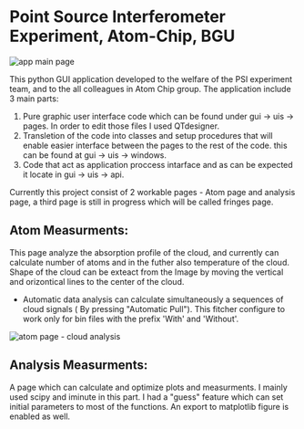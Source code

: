 # Point Source Interferometer Experiment, Atom-Chip, BGU

![app main page](https://user-images.githubusercontent.com/73799544/152674545-deaf0b2e-a4f3-4eee-b194-1a127044f751.jpg)

This python GUI application developed to the welfare of the PSI experiment team, and to the all colleagues in Atom Chip group.
The application include 3 main parts: 
1)  Pure graphic user interface code which can be found under gui -> uis -> pages. In order to edit those files I used QTdesigner.
2)  Transletion of the code into classes and setup procedures that will enable easier interface between the pages to the rest of the code.
    this can be found at gui -> uis -> windows.
3)  Code that act as application proccess intarface and as can be expected it locate in gui -> uis -> api.

Currently this project consist of 2 workable pages - Atom page and analysis page, a third page is still in progress which will be called fringes page.

## Atom Measurments:
This page analyze the absorption profile of the cloud, and currently can calculate number of atoms and in the futher also temperature of the cloud. Shape of the cloud can be exteact from the Image by moving the vertical and orizontical lines to the center of the cloud.

* Automatic data analysis can calculate simultaneously a sequences of cloud signals ( By pressing "Automatic Pull").  This fitcher configure to work only for bin files with the prefix 'With' and 'Without'.

![atom page - cloud analysis](https://user-images.githubusercontent.com/73799544/152674702-e371646e-231f-4a29-bbd6-9e7116d6a196.jpg)
    
## Analysis Measurments:
A page which can calculate and optimize plots and measurments. I mainly used scipy and iminute in this part. I had a "guess" feature which can set initial parameters to most of the functions. An export to matplotlib figure is enabled as well.
